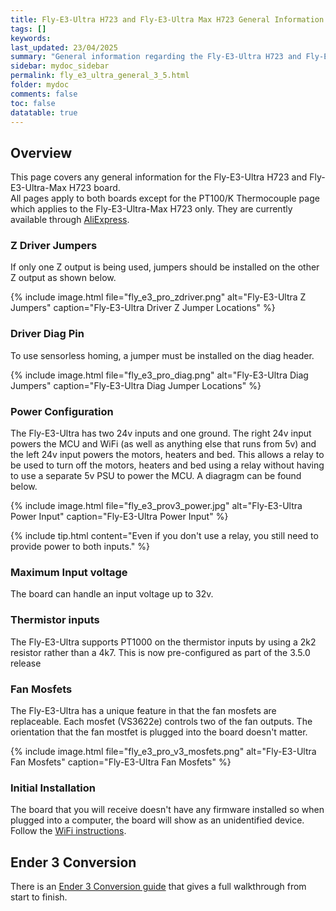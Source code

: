 ```yaml
---
title: Fly-E3-Ultra H723 and Fly-E3-Ultra Max H723 General Information with RRF 3.5.0 Onwards
tags: []
keywords: 
last_updated: 23/04/2025
summary: "General information regarding the Fly-E3-Ultra H723 and Fly-E3-Ultra-Max H723"
sidebar: mydoc_sidebar
permalink: fly_e3_ultra_general_3_5.html
folder: mydoc
comments: false
toc: false
datatable: true
---
```


## Overview

This page covers any general information for the Fly-E3-Ultra H723 and Fly-E3-Ultra-Max H723 board.  
All pages apply to both boards except for the PT100/K Thermocouple page which applies to the Fly-E3-Ultra-Max H723 only.
They are currently available through [AliExpress](https://s.click.aliexpress.com/e/_oD3jXTP).  

### Z Driver Jumpers

If only one Z output is being used, jumpers should be installed on the other Z output as shown below.

{% include image.html file="fly_e3_pro_zdriver.png" alt="Fly-E3-Ultra Z Jumpers" caption="Fly-E3-Ultra Driver Z Jumper Locations" %}

### Driver Diag Pin

To use sensorless homing, a jumper must be installed on the diag header.

{% include image.html file="fly_e3_pro_diag.png" alt="Fly-E3-Ultra Diag Jumpers" caption="Fly-E3-Ultra Diag Jumper Locations" %}

### Power Configuration

The Fly-E3-Ultra has two 24v inputs and one ground. The right 24v input powers the MCU and WiFi (as well as anything else that runs from 5v) and the left 24v input powers the motors, heaters and bed. This allows a relay to be used to turn off the motors, heaters and bed using a relay without having to use a separate 5v PSU to power the MCU. A diagragm can be found below.  

{% include image.html file="fly_e3_prov3_power.jpg" alt="Fly-E3-Ultra Power Input" caption="Fly-E3-Ultra Power Input" %}

{% include tip.html content="Even if you don't use a relay, you still need to provide power to both inputs." %}


### Maximum Input voltage

The board can handle an input voltage up to 32v.

### Thermistor inputs

The Fly-E3-Ultra supports PT1000 on the thermistor inputs by using a 2k2 resistor rather than a 4k7.
This is now pre-configured as part of the 3.5.0 release

### Fan Mosfets

The Fly-E3-Ultra has a unique feature in that the fan mosfets are replaceable.
Each mosfet (VS3622e) controls two of the fan outputs.
The orientation that the fan mostfet is plugged into the board doesn't matter.

{% include image.html file="fly_e3_pro_v3_mosfets.png" alt="Fly-E3-Ultra Fan Mosfets" caption="Fly-E3-Ultra Fan Mosfets" %}

### Initial Installation

The board that you will receive doesn't have any firmware installed so when plugged into a computer, the board will show as an unidentified device.
Follow the [WiFi instructions](fly_e3_ultra_connected_wifi_3_5.html).

## Ender 3 Conversion

There is an [Ender 3 Conversion guide](ender_3_conversion.html) that gives a full walkthrough from start to finish.

